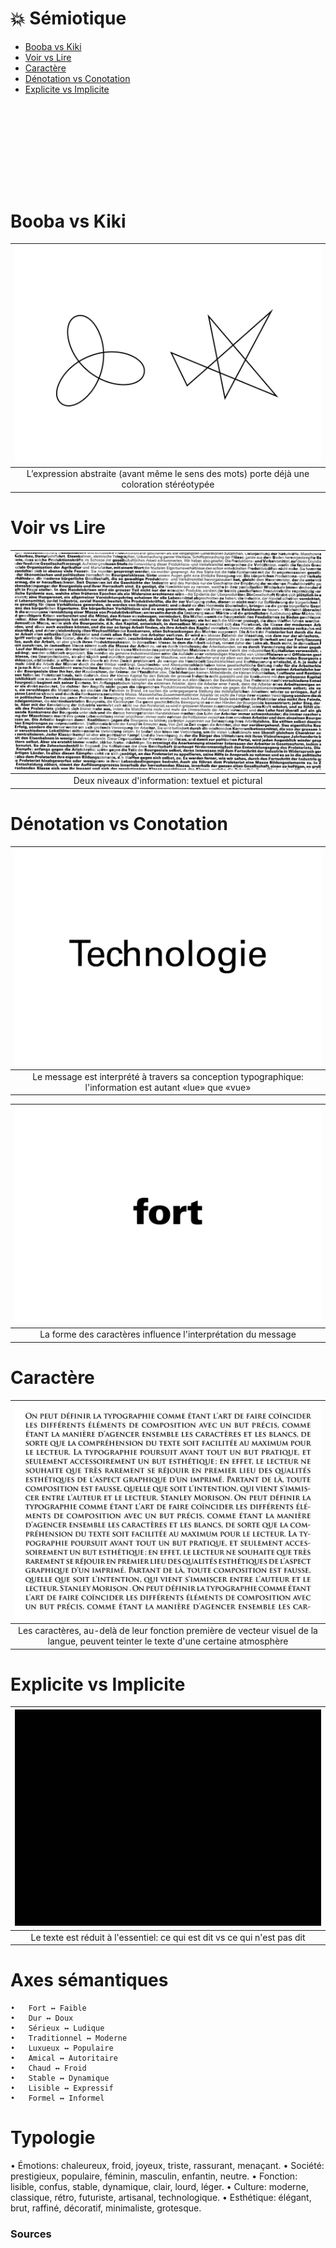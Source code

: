 # 💥 Sémiotique

- [Booba vs Kiki](#Booba-vs-Kiki)
- [Voir vs Lire](#Voir-vs-Lire)
- [Caractère](#Caractère)
- [Dénotation vs Conotation](#Dénotation-vs-Conotation)
- [Explicite vs Implicite](#Explicite-vs-Implicite)

# &nbsp;
# &nbsp;

# Booba vs Kiki  

|![](links/2-Semiotique.gif) |
|:---:|
| L’expression abstraite (avant même le sens des mots) porte déjà une coloration stéréotypée |

# Voir vs Lire  

|![](links/2-Semiotique5.gif) |
|:---:|
| Deux niveaux d'information: textuel et pictural |

# Dénotation vs Conotation  

|![](links/2-Semiotique10.gif) |
|:---:|
| Le message est interprété à travers sa conception typographique: l'information est autant «lue» que «vue» |

|![](links/2-Semiotique16.gif) |
|:---:|
| La forme des caractères influence l'interprétation du message |

# Caractère  

|![](links/0-Colonne20.gif) |
|:---:|
| Les caractères, au-delà de leur fonction première de vecteur visuel de la langue, peuvent teinter le texte d'une certaine atmosphère |

# Explicite vs Implicite  

|![](links/2-Semiotique26.gif) |
|:---:|
| Le texte est réduit à l'essentiel: ce qui est dit vs ce qui n'est pas dit |

# Axes sémantiques

	•	Fort ↔ Faible
	•	Dur ↔ Doux
	•	Sérieux ↔ Ludique
	•	Traditionnel ↔ Moderne
	•	Luxueux ↔ Populaire
	•	Amical ↔ Autoritaire
	•	Chaud ↔ Froid
	•	Stable ↔ Dynamique
	•	Lisible ↔ Expressif
	•	Formel ↔ Informel

  # Typologie

  •	Émotions: chaleureux, froid, joyeux, triste, rassurant, menaçant.
	•	Société: prestigieux, populaire, féminin, masculin, enfantin, neutre.
	•	Fonction: lisible, confus, stable, dynamique, clair, lourd, léger.
	•	Culture: moderne, classique, rétro, futuriste, artisanal, technologique.
	•	Esthétique: élégant, brut, raffiné, décoratif, minimaliste, grotesque.


### Sources

<!-- - **Prénom Nom**  
  *Titre*, 0000 -->

<!-- [^1]: Adrian Frutiger, *Type, Sign, Symbol*, 1980 -->

